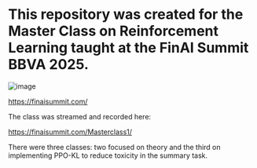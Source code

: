 # This repository was created for the Master Class on Reinforcement Learning taught at the FinAI Summit BBVA 2025.

![image](https://github.com/user-attachments/assets/426c2896-0114-4231-aab4-4d9ca3dcbbe8)

https://finaisummit.com/

The class was streamed and recorded here:

https://finaisummit.com/Masterclass1/

There were three classes: two focused on theory and the third on implementing PPO-KL to reduce toxicity in the summary task.

